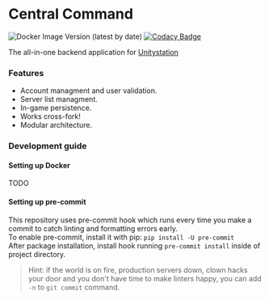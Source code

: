 # Central Command
![Docker Image Version (latest by date)](https://img.shields.io/docker/v/unitystation/central-command?sort=date)
[![Codacy Badge](https://app.codacy.com/project/badge/Grade/38cce37d4c854ca48645fd5ecc9cae61)](https://www.codacy.com/gh/unitystation/central-command/dashboard?utm_source=github.com&amp;utm_medium=referral&amp;utm_content=unitystation/central-command&amp;utm_campaign=Badge_Grade)

The all-in-one backend application for [Unitystation](https://github.com/unitystation/unitystation)

### Features
- Account managment and user validation.
- Server list managment.
- In-game persistence.
- Works cross-fork!
- Modular architecture.

### Development guide
#### Setting up Docker
TODO

#### Setting up pre-commit
This repository uses pre-commit hook which runs every time you make a commit to catch linting and formatting errors early.  
To enable pre-commit, install it with pip: `pip install -U pre-commit`  
After package installation, install hook running `pre-commit install` inside of project directory.
> Hint: if the world is on fire, production servers down, clown hacks your door and you don't have time to make linters happy, you can add `-n` to `git commit` command.
